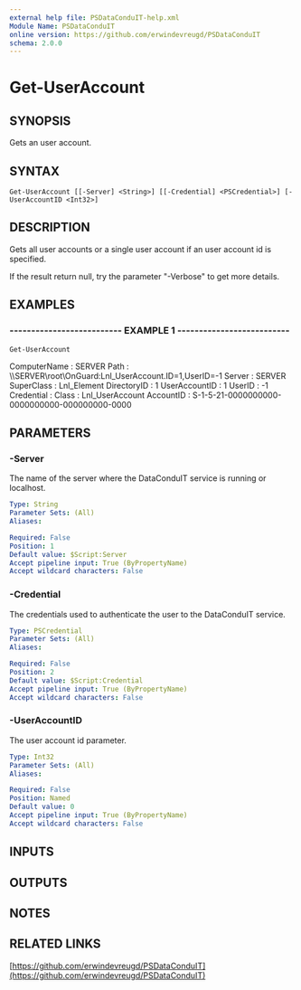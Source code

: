 ```yaml
---
external help file: PSDataConduIT-help.xml
Module Name: PSDataConduIT
online version: https://github.com/erwindevreugd/PSDataConduIT
schema: 2.0.0
---
```


# Get-UserAccount

## SYNOPSIS
Gets an user account.

## SYNTAX

```
Get-UserAccount [[-Server] <String>] [[-Credential] <PSCredential>] [-UserAccountID <Int32>]
```

## DESCRIPTION
Gets all user accounts or a single user account if an user account id is specified. 

If the result return null, try the parameter "-Verbose" to get more details.

## EXAMPLES

### -------------------------- EXAMPLE 1 --------------------------
```
Get-UserAccount
```

ComputerName  : SERVER
Path          : \\\\SERVER\root\OnGuard:Lnl_UserAccount.ID=1,UserID=-1
Server        : SERVER
SuperClass    : Lnl_Element
DirectoryID   : 1
UserAccountID : 1
UserID        : -1
Credential    :
Class         : Lnl_UserAccount
AccountID     : S-1-5-21-0000000000-0000000000-000000000-0000

## PARAMETERS

### -Server
The name of the server where the DataConduIT service is running or localhost.

```yaml
Type: String
Parameter Sets: (All)
Aliases: 

Required: False
Position: 1
Default value: $Script:Server
Accept pipeline input: True (ByPropertyName)
Accept wildcard characters: False
```

### -Credential
The credentials used to authenticate the user to the DataConduIT service.

```yaml
Type: PSCredential
Parameter Sets: (All)
Aliases: 

Required: False
Position: 2
Default value: $Script:Credential
Accept pipeline input: True (ByPropertyName)
Accept wildcard characters: False
```

### -UserAccountID
The user account id parameter.

```yaml
Type: Int32
Parameter Sets: (All)
Aliases: 

Required: False
Position: Named
Default value: 0
Accept pipeline input: True (ByPropertyName)
Accept wildcard characters: False
```

## INPUTS

## OUTPUTS

## NOTES

## RELATED LINKS

[https://github.com/erwindevreugd/PSDataConduIT](https://github.com/erwindevreugd/PSDataConduIT)

